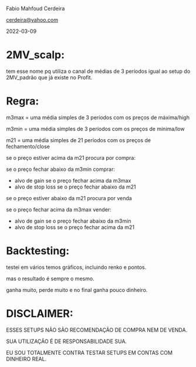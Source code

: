Fabio Mahfoud Cerdeira

cerdeira@yahoo.com

2022-03-09


# 2MV_scalp:

tem esse nome pq utiliza o canal de médias de 3 períodos igual ao setup do 2MV_padrão que já existe no Profit.


# Regra:

m3max = uma média simples de 3 períodos com os preços de máxima/high

m3min = uma média simples de 3 períodos com os preços de mínima/low

m21 = uma média simples de 21 períodos com os preços de fechamento/close

se o preço estiver acima da m21 procura por compra:

se o preço fechar abaixo da m3min comprar:

- alvo de gain se o preço fechar acima da m3max
- alvo de stop loss se o preço fechar abaixo da m21

se o preço estiver abaixo da m21 procura por venda

se o preço fechar acima da m3max vender:

- alvo de gain se o preço fechar abaixo da m3min
- alvo de stop loss se o preço fechar acima da m21


# Backtesting:

testei em vários temos gráficos, incluindo renko e pontos.

mas o resultado é sempre o mesmo.

ganha muito, perde muito e no final ganha pouco dinheiro.


# DISCLAIMER:

ESSES SETUPS NÃO SÃO RECOMENDAÇÃO DE COMPRA NEM DE VENDA.

SUA UTILIZAÇÃO É DE RESPONSABILIDADE SUA.

EU SOU TOTALMENTE CONTRA TESTAR SETUPS EM CONTAS COM DINHEIRO REAL.

